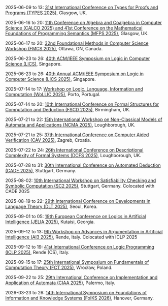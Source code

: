 2025-06-09 to 13: [31st International Conference on Types for Proofs and Programs (TYPES 2025)](https://msp.cis.strath.ac.uk/types2025/), Glasgow, UK.

2025-06-16 to 20: [11th Conference on Algebra and Coalgebra in Computer Science (CALCO 2025) and 41st Conference on the Mathematical Foundations of Programming Semantics (MFPS 2025)](https://coalg.org/calco-mfps-2025/), Glasgow, UK.

2025-06-17 to 20: [32nd Foundational Methods in Computer Science Workshop (FMCS 2025)](https://sites.google.com/view/fmcs-ottawa), Ottawa, ON, Canada.

2025-06-23 to 26: [40th ACM/IEEE Symposium on Logic in Computer Science (LICS)](https://lics.siglog.org/lics25/), Singapore.

2025-06-23 to 26: [40th Annual ACM/IEEE Symposium on Logic in Computer Science (LICS 2025)](https://lics.siglog.org/lics25/), Singapore.

2025-07-14 to 17: [Workshop on Logic, Language, Information and Computation (WoLLIC 2025)](https://wollic2025.github.io), Porto, Portugal.

2025-07-14 to 20: [10th International Conference on Formal Structures for Computation and Deduction (FSCD 2025)](https://fscd2025.github.io/), Birmingham, UK.

2025-07-21 to 22: [15th International Workshop on Non-Classical Models of Automata and Applications (NCMA 2025)](https://www.lboro.ac.uk/departments/compsci/events/ncma-2025/), Loughborough, UK.

2025-07-21 to 25: [37th International Conference on Computer Aided Verification (CAV 2025)](https://conferences.i-cav.org/2025/), Zagreb, Croatia.

2025-07-22 to 24: [26th International Conference on Descriptional Complexity of Formal Systems (DCFS 2025)](https://www.lboro.ac.uk/departments/compsci/events/dcfs-2025/), Loughborough, UK.

2025-07-28 to 31: [30th International Conference on Automated Deduction (CADE 2025)](https://www.dhbw-stuttgart.de/cade-30/), Stuttgart, Germany.

2025-08-02: [10th International Workshop on Satisfiability Checking and Symbolic Computation (SC2 2025)](https://www.sc-square.org/CSA/workshop10.html), Stuttgart, Germany. Colocated with CADE 2025

2025-08-19 to 22: [29th International Conference on Developments in Language Theory (DLT 2025)](https://cida.uos.ac.kr/dlt2025/), Seoul, Korea.

2025-09-01 to 05: [19th European Conference on Logics in Artificial Intelligence (JELIA 2025)](https://viam.science.tsu.ge/jelia2025/), Kutaisi, Georgia.

2025-09-12 to 13: [9th Workshop on Advances in Argumentation in Artificial Intelligence (AI3 2025)](https://sites.google.com/unical.it/ai3-2025), Rende, Italy. Colocated with ICLP 2025

2025-09-12 to 19: [41st International Conference on Logic Programming (ICLP 2025)](https://iclp25.demacs.unical.it), Rende (CS), Italy.

2025-09-15 to 17: [25th International Symposium on Fundamentals of Computation Theory (FCT 2025)](https://fct2025.cs.uni.wroc.pl), Wrocław, Poland.

2025-09-22 to 25: [29th International Conference on Implementation and Application of Automata (CIAA 2025)](https://ciaa2025.unipa.it/), Palermo, Italy.

2026-03-23 to 26: [14th International Symposium on Foundations of Information and Knowledge Systems (FoIKS 2026)](https://foiks2026.github.io/), Hanover, Germany.

